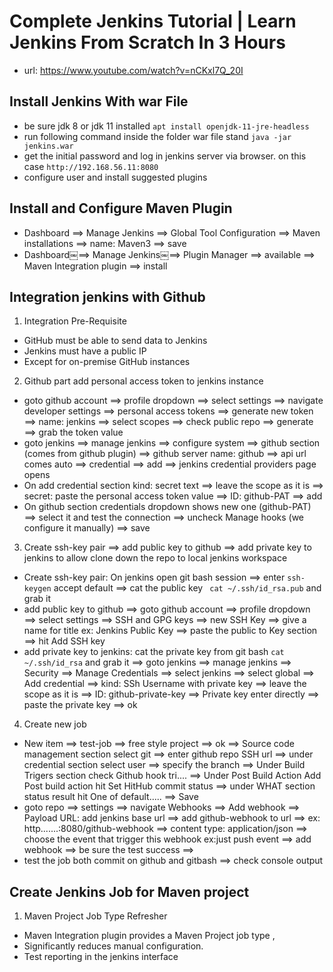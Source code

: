 # Complete Jenkins Tutorial | Learn Jenkins From Scratch In 3 Hours 
- url: https://www.youtube.com/watch?v=nCKxl7Q_20I 

## Install Jenkins With war File
- be sure jdk 8 or jdk 11 installed
`apt install openjdk-11-jre-headless`
- run following command inside the folder war file stand
`java -jar jenkins.war`
- get the initial password and log in jenkins server via browser. on this case
`http://192.168.56.11:8080`
- configure user and install suggested plugins

## Install and Configure Maven Plugin
- Dashboard ==> Manage Jenkins ==> Global Tool Configuration ==> Maven installations ==> name: Maven3 
==> save
- Dashboard￼==> Manage Jenkins￼==> Plugin Manager ==> available ==> Maven Integration plugin ==> install

## Integration jenkins with Github

1. Integration Pre-Requisite
- GitHub must be able to send data to Jenkins
- Jenkins must have a public IP 
- Except for on-premise GitHub instances 

2. Github part add personal access token to jenkins instance
- goto github account ==> profile dropdown ==> select settings ==> navigate developer settings ==> personal access tokens ==> generate new token ==> name: jenkins ==> 
select scopes ==> check public repo ==> generate ==> grab the token value
- goto jenkins ==> manage jenkins ==> configure system ==> github section (comes from github plugin) ==> github server name: github ==> api url comes auto ==> credential 
==> add ==> jenkins credential providers page opens
- On add credential section kind: secret text ==> leave the scope as it is ==> secret: paste the personal access token value ==> ID: github-PAT ==> add
- On github section credentials dropdown shows new one (github-PAT) ==> select it and test the connection ==> uncheck Manage hooks (we configure it manually) ==> save

3. Create ssh-key pair ==> add public key to github ==> add private key to jenkins to allow clone down the repo to local jenkins workspace
- Create ssh-key pair: On jenkins open git bash session ==> enter `ssh-keygen` accept default ==> cat the public key ` cat ~/.ssh/id_rsa.pub` and grab it    
- add public key to github ==> goto github account ==> profile dropdown ==> select settings ==> SSH and GPG keys ==> new SSH Key ==> give a name for title ex: Jenkins Public Key ==> paste the public to Key section ==> hit Add SSH key 
- add private key to jenkins: cat the private key from git bash ` cat ~/.ssh/id_rsa ` and grab it ==> goto jenkins ==> manage jenkins ==> Security ==> Manage Credentials ==> select jenkins ==> select global ==> Add credential ==> kind: SSh Username with private key ==> leave the scope as it is ==> ID: github-private-key ==> Private key enter directly ==> paste the private key ==> ok

4. Create new job
- New item ==> test-job ==> free style project ==> ok ==> Source code management section select git ==> enter github repo SSH url ==> under credential section select user 
==> specify the branch ==> Under Build Trigers section check Github hook tri.... ==> Under Post Build Action Add Post build action hit Set HitHub commit status ==> under 
WHAT section status result hit One of default..... ==> Save
- goto repo ==> settings ==> navigate Webhooks ==> Add webhook ==> Payload URL: add jenkins base url ==> add github-webhook to url ==> ex: http.......:8080/github-webhook 
==> content type: application/json ==> choose the event that trigger this webhook ex:just push event ==> add webhook ==> be sure the test success ==> 
- test the job both commit on github and gitbash ==> check console output

## Create Jenkins Job for Maven project

1. Maven Project Job Type Refresher
- Maven Integration plugin provides a Maven Project job type ,
- Significantly reduces manual configuration.
- Test reporting in the jenkins interface